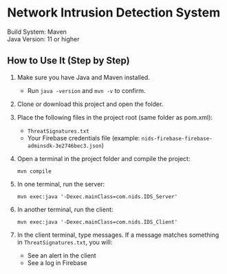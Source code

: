 # Network Intrusion Detection System

Build System: Maven  
Java Version: 11 or higher

## How to Use It (Step by Step)

1. Make sure you have Java and Maven installed.
   - Run `java -version` and `mvn -v` to confirm.

2. Clone or download this project and open the folder.

3. Place the following files in the project root (same folder as pom.xml):
   - `ThreatSignatures.txt`
   - Your Firebase credentials file (example: `nids-firebase-firebase-adminsdk-3e2746bec3.json`)

4. Open a terminal in the project folder and compile the project:
   ```
   mvn compile
   ```

5. In one terminal, run the server:
   ```
   mvn exec:java '-Dexec.mainClass=com.nids.IDS_Server'

   ```

6. In another terminal, run the client:
   ```
   mvn exec:java '-Dexec.mainClass=com.nids.IDS_Client'
   
   ```

7. In the client terminal, type messages. If a message matches something in `ThreatSignatures.txt`, you will:
   - See an alert in the client
   - See a log in Firebase